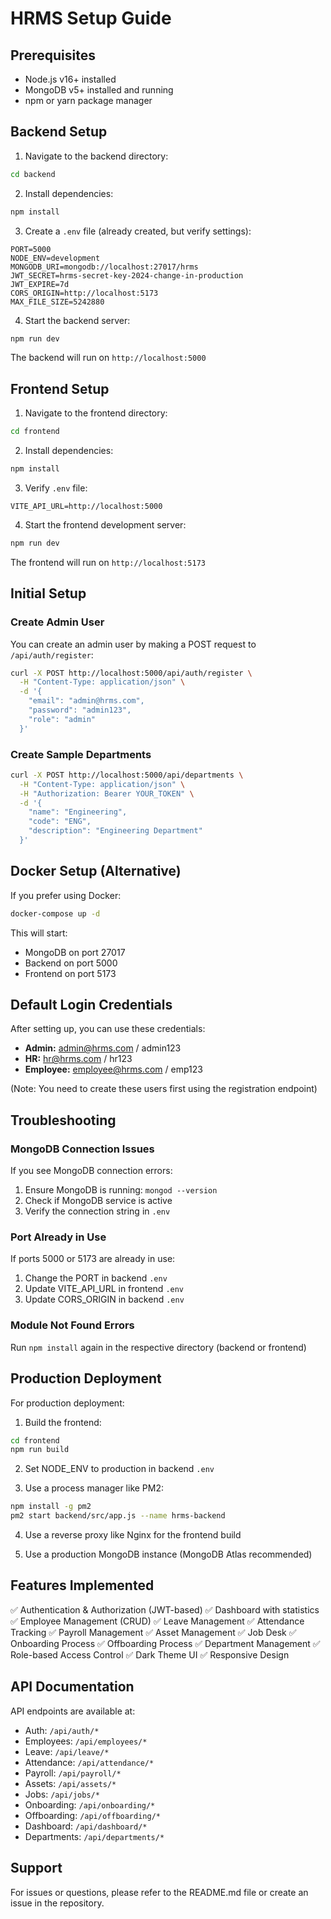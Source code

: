 # HRMS Setup Guide

## Prerequisites

- Node.js v16+ installed
- MongoDB v5+ installed and running
- npm or yarn package manager

## Backend Setup

1. Navigate to the backend directory:
```bash
cd backend
```

2. Install dependencies:
```bash
npm install
```

3. Create a `.env` file (already created, but verify settings):
```
PORT=5000
NODE_ENV=development
MONGODB_URI=mongodb://localhost:27017/hrms
JWT_SECRET=hrms-secret-key-2024-change-in-production
JWT_EXPIRE=7d
CORS_ORIGIN=http://localhost:5173
MAX_FILE_SIZE=5242880
```

4. Start the backend server:
```bash
npm run dev
```

The backend will run on `http://localhost:5000`

## Frontend Setup

1. Navigate to the frontend directory:
```bash
cd frontend
```

2. Install dependencies:
```bash
npm install
```

3. Verify `.env` file:
```
VITE_API_URL=http://localhost:5000
```

4. Start the frontend development server:
```bash
npm run dev
```

The frontend will run on `http://localhost:5173`

## Initial Setup

### Create Admin User

You can create an admin user by making a POST request to `/api/auth/register`:

```bash
curl -X POST http://localhost:5000/api/auth/register \
  -H "Content-Type: application/json" \
  -d '{
    "email": "admin@hrms.com",
    "password": "admin123",
    "role": "admin"
  }'
```

### Create Sample Departments

```bash
curl -X POST http://localhost:5000/api/departments \
  -H "Content-Type: application/json" \
  -H "Authorization: Bearer YOUR_TOKEN" \
  -d '{
    "name": "Engineering",
    "code": "ENG",
    "description": "Engineering Department"
  }'
```

## Docker Setup (Alternative)

If you prefer using Docker:

```bash
docker-compose up -d
```

This will start:
- MongoDB on port 27017
- Backend on port 5000
- Frontend on port 5173

## Default Login Credentials

After setting up, you can use these credentials:

- **Admin:** admin@hrms.com / admin123
- **HR:** hr@hrms.com / hr123
- **Employee:** employee@hrms.com / emp123

(Note: You need to create these users first using the registration endpoint)

## Troubleshooting

### MongoDB Connection Issues

If you see MongoDB connection errors:
1. Ensure MongoDB is running: `mongod --version`
2. Check if MongoDB service is active
3. Verify the connection string in `.env`

### Port Already in Use

If ports 5000 or 5173 are already in use:
1. Change the PORT in backend `.env`
2. Update VITE_API_URL in frontend `.env`
3. Update CORS_ORIGIN in backend `.env`

### Module Not Found Errors

Run `npm install` again in the respective directory (backend or frontend)

## Production Deployment

For production deployment:

1. Build the frontend:
```bash
cd frontend
npm run build
```

2. Set NODE_ENV to production in backend `.env`

3. Use a process manager like PM2:
```bash
npm install -g pm2
pm2 start backend/src/app.js --name hrms-backend
```

4. Use a reverse proxy like Nginx for the frontend build

5. Use a production MongoDB instance (MongoDB Atlas recommended)

## Features Implemented

✅ Authentication & Authorization (JWT-based)
✅ Dashboard with statistics
✅ Employee Management (CRUD)
✅ Leave Management
✅ Attendance Tracking
✅ Payroll Management
✅ Asset Management
✅ Job Desk
✅ Onboarding Process
✅ Offboarding Process
✅ Department Management
✅ Role-based Access Control
✅ Dark Theme UI
✅ Responsive Design

## API Documentation

API endpoints are available at:
- Auth: `/api/auth/*`
- Employees: `/api/employees/*`
- Leave: `/api/leave/*`
- Attendance: `/api/attendance/*`
- Payroll: `/api/payroll/*`
- Assets: `/api/assets/*`
- Jobs: `/api/jobs/*`
- Onboarding: `/api/onboarding/*`
- Offboarding: `/api/offboarding/*`
- Dashboard: `/api/dashboard/*`
- Departments: `/api/departments/*`

## Support

For issues or questions, please refer to the README.md file or create an issue in the repository.

